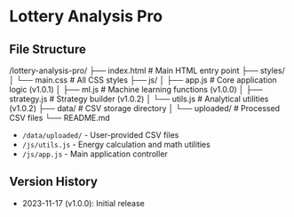 # Lottery Analysis Pro

## File Structure


/lottery-analysis-pro/
├── index.html                 # Main HTML entry point
├── styles/
│   └── main.css               # All CSS styles
├── js/
│   ├── app.js                 # Core application logic (v1.0.1)
│   ├── ml.js                  # Machine learning functions (v1.0.0)
│   ├── strategy.js            # Strategy builder (v1.0.2)
│   └── utils.js               # Analytical utilities (v1.0.2)
├── data/                      # CSV storage directory
│   └── uploaded/              # Processed CSV files
└── README.md  

      
- `/data/uploaded/` - User-provided CSV files
- `/js/utils.js` - Energy calculation and math utilities
- `/js/app.js` - Main application controller

## Version History
- 2023-11-17 (v1.0.0): Initial release